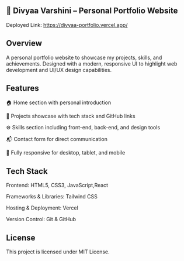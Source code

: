 ## 🌟 Divyaa Varshini – Personal Portfolio Website






Deployed Link: https://divyaa-portfolio.vercel.app/

## Overview

A personal portfolio website to showcase my projects, skills, and achievements. Designed with a modern, responsive UI to highlight web development and UI/UX design capabilities.

## Features

🏠 Home section with personal introduction

💼 Projects showcase with tech stack and GitHub links

⚙️ Skills section including front-end, back-end, and design tools

📬 Contact form for direct communication

📱 Fully responsive for desktop, tablet, and mobile

## Tech Stack

Frontend: HTML5, CSS3, JavaScript,React

Frameworks & Libraries: Tailwind CSS 

Hosting & Deployment: Vercel

Version Control: Git & GitHub



## License

This project is licensed under MIT License.
